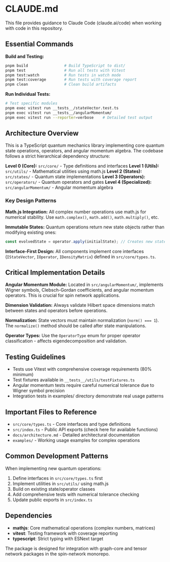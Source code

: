 # CLAUDE.md

This file provides guidance to Claude Code (claude.ai/code) when working with code in this repository.

## Essential Commands

**Build and Testing:**
```bash
pnpm build                # Build TypeScript to dist/
pnpm test                 # Run all tests with Vitest
pnpm test:watch           # Run tests in watch mode
pnpm test:coverage        # Run tests with coverage report
pnpm clean                # Clean build artifacts
```

**Run Individual Tests:**
```bash
# Test specific modules
pnpm exec vitest run __tests__/stateVector.test.ts
pnpm exec vitest run __tests__/angularMomentum/
pnpm exec vitest run --reporter=verbose    # Detailed test output
```

## Architecture Overview

This is a TypeScript quantum mechanics library implementing core quantum state operations, operators, and angular momentum algebra. The codebase follows a strict hierarchical dependency structure:

**Level 0 (Core):** `src/core/` - Type definitions and interfaces
**Level 1 (Utils):** `src/utils/` - Mathematical utilities using math.js
**Level 2 (States):** `src/states/` - Quantum state implementations
**Level 3 (Operators):** `src/operators/` - Quantum operators and gates
**Level 4 (Specialized):** `src/angularMomentum/` - Angular momentum algebra

### Key Design Patterns

**Math.js Integration:** All complex number operations use math.js for numerical stability. Use `math.complex()`, `math.add()`, `math.multiply()`, etc.

**Immutable States:** Quantum operations return new state objects rather than modifying existing ones:
```typescript
const evolvedState = operator.apply(initialState); // Creates new state
```

**Interface-First Design:** All components implement core interfaces (`IStateVector`, `IOperator`, `IDensityMatrix`) defined in `src/core/types.ts`.

## Critical Implementation Details

**Angular Momentum Module:** Located in `src/angularMomentum/`, implements Wigner symbols, Clebsch-Gordan coefficients, and angular momentum operators. This is crucial for spin network applications.

**Dimension Validation:** Always validate Hilbert space dimensions match between states and operators before operations.

**Normalization:** State vectors must maintain normalization (`norm() === 1`). The `normalize()` method should be called after state manipulations.

**Operator Types:** Use the `OperatorType` enum for proper operator classification - affects eigendecomposition and validation.

## Testing Guidelines

- Tests use Vitest with comprehensive coverage requirements (80% minimum)
- Test fixtures available in `__tests__/utils/testFixtures.ts`
- Angular momentum tests require careful numerical tolerance due to Wigner symbol precision
- Integration tests in examples/ directory demonstrate real usage patterns

## Important Files to Reference

- `src/core/types.ts` - Core interfaces and type definitions
- `src/index.ts` - Public API exports (check here for available functions)
- `docs/architecture.md` - Detailed architectural documentation
- `examples/` - Working usage examples for complex operations

## Common Development Patterns

When implementing new quantum operations:
1. Define interfaces in `src/core/types.ts` first
2. Implement utilities in `src/utils/` using math.js
3. Build on existing state/operator classes
4. Add comprehensive tests with numerical tolerance checking
5. Update public exports in `src/index.ts`

## Dependencies

- **mathjs**: Core mathematical operations (complex numbers, matrices)
- **vitest**: Testing framework with coverage reporting
- **typescript**: Strict typing with ESNext target

The package is designed for integration with graph-core and tensor network packages in the spin-network monorepo.